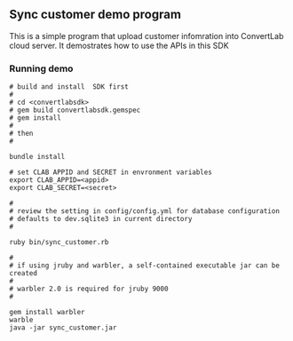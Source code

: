 ## Sync customer demo program

This is a simple program that upload customer infomration into ConvertLab cloud server. It demostrates how to use the APIs in this SDK


### Running demo

```
# build and install  SDK first
#
# cd <convertlabsdk>
# gem build convertlabsdk.gemspec
# gem install
#
# then
#

bundle install

# set CLAB APPID and SECRET in envronment variables
export CLAB_APPID=<appid>
export CLAB_SECRET=<secret>

#
# review the setting in config/config.yml for database configuration
# defaults to dev.sqlite3 in current directory
#

ruby bin/sync_customer.rb

# 
# if using jruby and warbler, a self-contained executable jar can be created
# 
# warbler 2.0 is required for jruby 9000
#

gem install warbler 
warble
java -jar sync_customer.jar


```